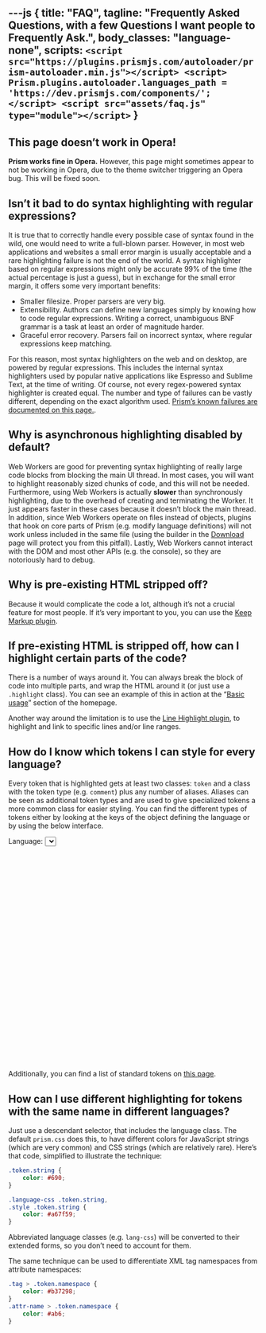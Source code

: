 ---js
{
	title: "FAQ",
	tagline: "Frequently Asked Questions, with a few Questions I want people to Frequently Ask.",
	body_classes: "language-none",
	scripts: `
		<script src="https://plugins.prismjs.com/autoloader/prism-autoloader.min.js"></script>
		<script>
			Prism.plugins.autoloader.languages_path = 'https://dev.prismjs.com/components/';
		</script>
		<script src="assets/faq.js" type="module"></script>
	`
}
---

<section>

# This page doesn’t work in Opera!

**Prism works fine in Opera.** However, this page might sometimes appear to not be working in Opera, due to the theme switcher triggering an Opera bug. This will be fixed soon.
</section>

<section>

# Isn’t it bad to do syntax highlighting with regular expressions?

It is true that to correctly handle every possible case of syntax found in the wild, one would need to write a full-blown parser. However, in most web applications and websites a small error margin is usually acceptable and a rare highlighting failure is not the end of the world. A syntax highlighter based on regular expressions might only be accurate 99% of the time (the actual percentage is just a guess), but in exchange for the small error margin, it offers some very important benefits:

- Smaller filesize. Proper parsers are very big.
- Extensibility. Authors can define new languages simply by knowing how to code regular expressions. Writing a correct, unambiguous BNF grammar is a task at least an order of magnitude harder.
- Graceful error recovery. Parsers fail on incorrect syntax, where regular expressions keep matching.

For this reason, most syntax highlighters on the web and on desktop, are powered by regular expressions. This includes the internal syntax highlighters used by popular native applications like Espresso and Sublime Text, at the time of writing. Of course, not every regex-powered syntax highlighter is created equal. The number and type of failures can be vastly different, depending on the exact algorithm used. [Prism’s known failures are documented on this page.](known-failures.html).
</section>

<section>

# Why is asynchronous highlighting disabled by default?

Web Workers are good for preventing syntax highlighting of really large code blocks from blocking the main UI thread. In most cases, you will want to highlight reasonably sized chunks of code, and this will not be needed. Furthermore, using Web Workers is actually **slower** than synchronously highlighting, due to the overhead of creating and terminating the Worker. It just appears faster in these cases because it doesn’t block the main thread. In addition, since Web Workers operate on files instead of objects, plugins that hook on core parts of Prism (e.g. modify language definitions) will not work unless included in the same file (using the builder in the [Download](download.html) page will protect you from this pitfall). Lastly, Web Workers cannot interact with the DOM and most other APIs (e.g. the console), so they are notoriously hard to debug.
</section>

<section>

# Why is pre-existing HTML stripped off?

Because it would complicate the code a lot, although it’s not a crucial feature for most people. If it’s very important to you, you can use the [Keep Markup plugin](https://plugins.prismjs.com/keep-markup/).
</section>

<section>

# If pre-existing HTML is stripped off, how can I highlight certain parts of the code?

There is a number of ways around it. You can always break the block of code into multiple parts, and wrap the HTML around it (or just use a `.highlight` class). You can see an example of this in action at the “[Basic usage](index.html#basic-usage)” section of the homepage.

Another way around the limitation is to use the [Line Highlight plugin](https://plugins.prismjs.com/line-highlight/), to highlight and link to specific lines and/or line ranges.
</section>

<section>

# How do I know which tokens I can style for every language?

Every token that is highlighted gets at least two classes: `token` and a class with the token type (e.g. `comment`) plus any number of aliases. Aliases can be seen as additional token types and are used to give specialized tokens a more common class for easier styling. You can find the different types of tokens either by looking at the keys of the object defining the language or by using the below interface.

Language:
<select id="language-select">
{% for id, language in allLanguages -%}
	<option value="{{ id }}" {{ "selected" if loop.first }}>{{ language.title }}</option>
{% endfor %}
</select>
<pre class="language-none" style="height: 30em"><code id="print-tokens-output"></code></pre>

Additionally, you can find a list of standard tokens on [this page](/tokens.html).
</section>

<section>

# How can I use different highlighting for tokens with the same name in different languages?

Just use a descendant selector, that includes the language class. The default `prism.css` does this, to have different colors for JavaScript strings (which are very common) and CSS strings (which are relatively rare). Here’s that code, simplified to illustrate the technique:

```css
.token.string {
	color: #690;
}

.language-css .token.string,
.style .token.string {
	color: #a67f59;
}
```

Abbreviated language classes (e.g. `lang-css`) will be converted to their extended forms, so you don’t need to account for them.

The same technique can be used to differentiate XML tag namespaces from attribute namespaces:

```css
.tag > .token.namespace {
	color: #b37298;
}
.attr-name > .token.namespace {
	color: #ab6;
}
```
</section>
